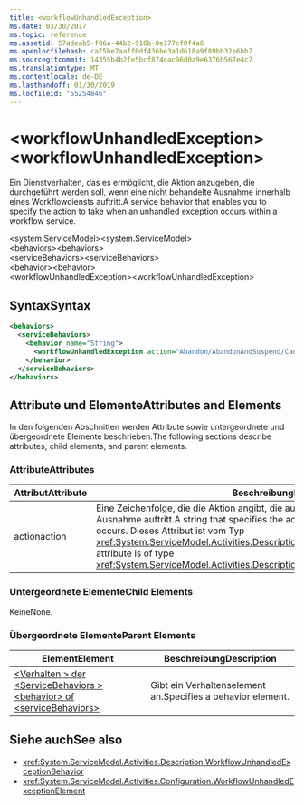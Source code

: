 ```yaml
---
title: <workflowUnhandledException>
ms.date: 03/30/2017
ms.topic: reference
ms.assetid: 57adeab5-f06a-44b2-916b-0e177cf0f4a6
ms.openlocfilehash: caf5be7aaff0df436be3a1d618a9f89bb32e6bb7
ms.sourcegitcommit: 14355b4b2fe5bcf874cac96d0a9e6376b567e4c7
ms.translationtype: MT
ms.contentlocale: de-DE
ms.lasthandoff: 01/30/2019
ms.locfileid: "55254846"
---
```

# <a name="workflowunhandledexception"></a><span data-ttu-id="26d3a-101">\<workflowUnhandledException></span><span class="sxs-lookup"><span data-stu-id="26d3a-101">\<workflowUnhandledException></span></span>
<span data-ttu-id="26d3a-102">Ein Dienstverhalten, das es ermöglicht, die Aktion anzugeben, die durchgeführt werden soll, wenn eine nicht behandelte Ausnahme innerhalb eines Workflowdiensts auftritt.</span><span class="sxs-lookup"><span data-stu-id="26d3a-102">A service behavior that enables you to specify the action to take when an unhandled exception occurs within a workflow service.</span></span>  
  
<span data-ttu-id="26d3a-103">\<system.ServiceModel></span><span class="sxs-lookup"><span data-stu-id="26d3a-103">\<system.ServiceModel></span></span>  
<span data-ttu-id="26d3a-104">\<behaviors></span><span class="sxs-lookup"><span data-stu-id="26d3a-104">\<behaviors></span></span>  
<span data-ttu-id="26d3a-105">\<serviceBehaviors></span><span class="sxs-lookup"><span data-stu-id="26d3a-105">\<serviceBehaviors></span></span>  
<span data-ttu-id="26d3a-106">\<behavior></span><span class="sxs-lookup"><span data-stu-id="26d3a-106">\<behavior></span></span>  
<span data-ttu-id="26d3a-107">\<workflowUnhandledException></span><span class="sxs-lookup"><span data-stu-id="26d3a-107">\<workflowUnhandledException></span></span>  
  
## <a name="syntax"></a><span data-ttu-id="26d3a-108">Syntax</span><span class="sxs-lookup"><span data-stu-id="26d3a-108">Syntax</span></span>  
  
```xml  
<behaviors>
  <serviceBehaviors>
    <behavior name="String">
      <workflowUnhandledException action="Abandon/AbandonAndSuspend/Cancel/Terminate" />
    </behavior>
  </serviceBehaviors>
</behaviors>  
```  
  
## <a name="attributes-and-elements"></a><span data-ttu-id="26d3a-109">Attribute und Elemente</span><span class="sxs-lookup"><span data-stu-id="26d3a-109">Attributes and Elements</span></span>  
 <span data-ttu-id="26d3a-110">In den folgenden Abschnitten werden Attribute sowie untergeordnete und übergeordnete Elemente beschrieben.</span><span class="sxs-lookup"><span data-stu-id="26d3a-110">The following sections describe attributes, child elements, and parent elements.</span></span>  
  
### <a name="attributes"></a><span data-ttu-id="26d3a-111">Attribute</span><span class="sxs-lookup"><span data-stu-id="26d3a-111">Attributes</span></span>  
  
|<span data-ttu-id="26d3a-112">Attribut</span><span class="sxs-lookup"><span data-stu-id="26d3a-112">Attribute</span></span>|<span data-ttu-id="26d3a-113">Beschreibung</span><span class="sxs-lookup"><span data-stu-id="26d3a-113">Description</span></span>|  
|---------------|-----------------|  
|<span data-ttu-id="26d3a-114">action</span><span class="sxs-lookup"><span data-stu-id="26d3a-114">action</span></span>|<span data-ttu-id="26d3a-115">Eine Zeichenfolge, die die Aktion angibt, die ausgeführt wird, wenn eine nicht behandelte Ausnahme auftritt.</span><span class="sxs-lookup"><span data-stu-id="26d3a-115">A string that specifies the action to take when an unhandled exception occurs.</span></span> <span data-ttu-id="26d3a-116">Dieses Attribut ist vom Typ <xref:System.ServiceModel.Activities.Description.WorkflowUnhandledExceptionAction>.</span><span class="sxs-lookup"><span data-stu-id="26d3a-116">This attribute is of type <xref:System.ServiceModel.Activities.Description.WorkflowUnhandledExceptionAction></span></span>|  
  
### <a name="child-elements"></a><span data-ttu-id="26d3a-117">Untergeordnete Elemente</span><span class="sxs-lookup"><span data-stu-id="26d3a-117">Child Elements</span></span>  
 <span data-ttu-id="26d3a-118">Keine</span><span class="sxs-lookup"><span data-stu-id="26d3a-118">None.</span></span>  
  
### <a name="parent-elements"></a><span data-ttu-id="26d3a-119">Übergeordnete Elemente</span><span class="sxs-lookup"><span data-stu-id="26d3a-119">Parent Elements</span></span>  
  
|<span data-ttu-id="26d3a-120">Element</span><span class="sxs-lookup"><span data-stu-id="26d3a-120">Element</span></span>|<span data-ttu-id="26d3a-121">Beschreibung</span><span class="sxs-lookup"><span data-stu-id="26d3a-121">Description</span></span>|  
|-------------|-----------------|  
|[<span data-ttu-id="26d3a-122">\<Verhalten > der \<ServiceBehaviors ></span><span class="sxs-lookup"><span data-stu-id="26d3a-122">\<behavior> of \<serviceBehaviors></span></span>](../../../../../docs/framework/configure-apps/file-schema/windows-workflow-foundation/behavior-of-servicebehaviors-of-workflow.md)|<span data-ttu-id="26d3a-123">Gibt ein Verhaltenselement an.</span><span class="sxs-lookup"><span data-stu-id="26d3a-123">Specifies a behavior element.</span></span>|  
  
## <a name="see-also"></a><span data-ttu-id="26d3a-124">Siehe auch</span><span class="sxs-lookup"><span data-stu-id="26d3a-124">See also</span></span>
- <xref:System.ServiceModel.Activities.Description.WorkflowUnhandledExceptionBehavior>
- <xref:System.ServiceModel.Activities.Configuration.WorkflowUnhandledExceptionElement>
